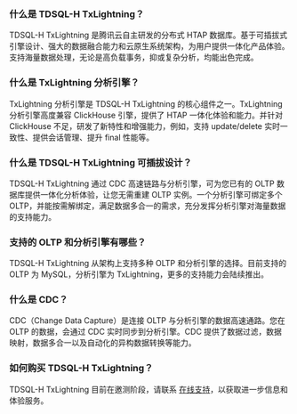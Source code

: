 
### 什么是 TDSQL-H TxLightning？
TDSQL-H TxLightning 是腾讯云自主研发的分布式 HTAP 数据库。基于可插拔式引擎设计、强大的数据融合能力和云原生系统架构，为用户提供一体化产品体验。支持海量数据处理，无论是高负载事务，抑或复杂分析，均能出色完成。

### 什么是 TxLightning 分析引擎？
TxLightning 分析引擎是 TDSQL-H TxLightning 的核心组件之一。TxLightning 分析引擎高度兼容 ClickHouse 引擎，提供了 HTAP 一体化体验和能力。并针对 ClickHouse 不足，研发了新特性和增强能力，例如，支持 update/delete 实时一致性、提供会话管理、提升 final 性能等。

### 什么是 TDSQL-H TxLightning 可插拔设计？
TDSQL-H TxLightning 通过 CDC 高速链路与分析引擎，可为您已有的 OLTP 数据库提供一体化分析体验，让您无需重建 OLTP 实例。一个分析引擎可绑定多个 OLTP，并能按需解绑定，满足数据多合一的需求，充分发挥分析引擎对海量数据的支持能力。

### 支持的 OLTP 和分析引擎有哪些？
TDSQL-H TxLightning 从架构上支持多种 OLTP 和分析引擎的选择。目前支持的 OLTP 为 MySQL，分析引擎为 TxLightning，更多的支持能力会陆续推出。

### 什么是 CDC？
CDC（Change Data Capture）是连接 OLTP 与分析引擎的数据高速通路。您在 OLTP 的数据，会通过 CDC 实时同步到分析引擎。CDC 提供了数据过滤，数据映射，数据多合一以及自动化的异构数据转换等能力。

### 如何购买 TDSQL-H TxLightning？
TDSQL-H TxLightning 目前在邀测阶段，请联系 [在线支持](https://cloud.tencent.com/online-service?from=sales&source=PRESALE)，以获取进一步信息和体验服务。
